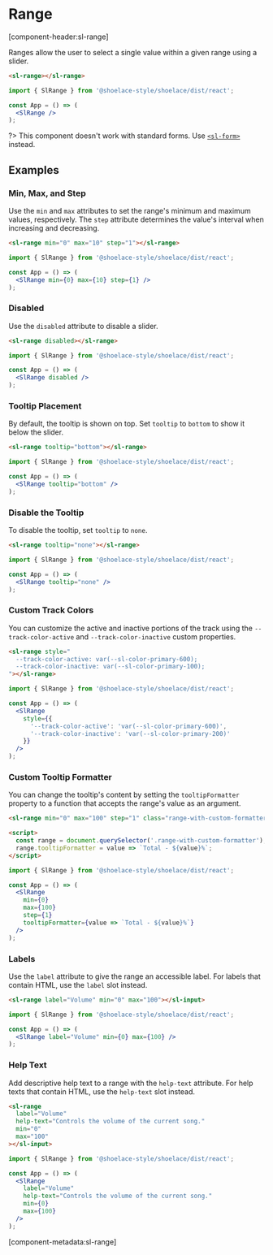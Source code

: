 # Range

[component-header:sl-range]

Ranges allow the user to select a single value within a given range using a slider.

```html preview
<sl-range></sl-range>
```

```jsx react
import { SlRange } from '@shoelace-style/shoelace/dist/react';

const App = () => (
  <SlRange />
);
```

?> This component doesn't work with standard forms. Use [`<sl-form>`](/components/form) instead.

## Examples

### Min, Max, and Step

Use the `min` and `max` attributes to set the range's minimum and maximum values, respectively. The `step` attribute determines the value's interval when increasing and decreasing.

```html preview
<sl-range min="0" max="10" step="1"></sl-range>
```

```jsx react
import { SlRange } from '@shoelace-style/shoelace/dist/react';

const App = () => (
  <SlRange min={0} max={10} step={1} />
);
```

### Disabled

Use the `disabled` attribute to disable a slider.

```html preview
<sl-range disabled></sl-range>
```


```jsx react
import { SlRange } from '@shoelace-style/shoelace/dist/react';

const App = () => (
  <SlRange disabled />
);
```

### Tooltip Placement

By default, the tooltip is shown on top. Set `tooltip` to `bottom` to show it below the slider.

```html preview
<sl-range tooltip="bottom"></sl-range>
```

```jsx react
import { SlRange } from '@shoelace-style/shoelace/dist/react';

const App = () => (
  <SlRange tooltip="bottom" />
);
```

### Disable the Tooltip

To disable the tooltip, set `tooltip` to `none`.

```html preview
<sl-range tooltip="none"></sl-range>
```

```jsx react
import { SlRange } from '@shoelace-style/shoelace/dist/react';

const App = () => (
  <SlRange tooltip="none" />
);
```

### Custom Track Colors

You can customize the active and inactive portions of the track using the `--track-color-active` and `--track-color-inactive` custom properties.

```html preview
<sl-range style="
  --track-color-active: var(--sl-color-primary-600);
  --track-color-inactive: var(--sl-color-primary-100);
"></sl-range>
```

```jsx react
import { SlRange } from '@shoelace-style/shoelace/dist/react';

const App = () => (
  <SlRange 
    style={{
      '--track-color-active': 'var(--sl-color-primary-600)',
      '--track-color-inactive': 'var(--sl-color-primary-200)'
    }}
  />
);
```

### Custom Tooltip Formatter

You can change the tooltip's content by setting the `tooltipFormatter` property to a function that accepts the range's value as an argument.

```html preview
<sl-range min="0" max="100" step="1" class="range-with-custom-formatter"></sl-range>

<script>
  const range = document.querySelector('.range-with-custom-formatter');
  range.tooltipFormatter = value => `Total - ${value}%`;
</script>
```

```jsx react
import { SlRange } from '@shoelace-style/shoelace/dist/react';

const App = () => (
  <SlRange 
    min={0}
    max={100}
    step={1}
    tooltipFormatter={value => `Total - ${value}%`}
  />
);
```

### Labels

Use the `label` attribute to give the range an accessible label. For labels that contain HTML, use the `label` slot instead.

```html preview
<sl-range label="Volume" min="0" max="100"></sl-input>
```

```jsx react
import { SlRange } from '@shoelace-style/shoelace/dist/react';

const App = () => (
  <SlRange label="Volume" min={0} max={100} />
);
```

### Help Text

Add descriptive help text to a range with the `help-text` attribute. For help texts that contain HTML, use the `help-text` slot instead.

```html preview
<sl-range 
  label="Volume" 
  help-text="Controls the volume of the current song."
  min="0"
  max="100"
></sl-input>
```

```jsx react
import { SlRange } from '@shoelace-style/shoelace/dist/react';

const App = () => (
  <SlRange 
    label="Volume" 
    help-text="Controls the volume of the current song."
    min={0}
    max={100}
  />
);
```

[component-metadata:sl-range]
